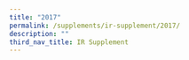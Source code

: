 ```yaml
---
title: "2017"
permalink: /supplements/ir-supplement/2017/
description: ""
third_nav_title: IR Supplement
---
```

